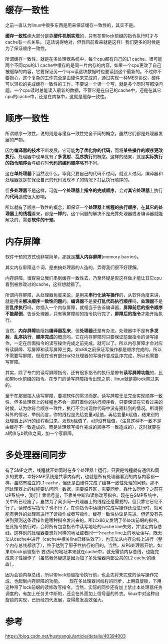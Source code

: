 # 缓存一致性


之前一直认为linux中很多东西是用来保证缓存一致性的，其实不是。

**缓存一致性**绝大部分是靠**硬件机制实现**的，只有在带lock前缀的指令执行时才与cache有一点关系。（这话说得绝对，但我目前看来就是这样）我们更多的时候是为了保证顺序一致性。

所谓缓存一致性，就是在多处理器系统中，每个cpu都有自己的L1 cache。很可能两个不同cpu的L1 cache中缓存的是同一片内存的内容，如果一个cpu更改了自己被缓存的内容，它要保证另一个cpu读这块数据时也要读到这个最新的。不过你不要担心，这个复杂的工作完全是由硬件来完成的，通过实现一种MESI协议，硬件可以轻松的完成缓存一致性的工作。不要说一个读一个写，就是多个同时写都没问题。一个cpu读时总能读入最新的数据，不管它是在自己的cache中，还是在其它cpu的cache中，还是在内存中，这就是缓存一致性。


# 顺序一致性


所谓顺序一致性，说的则是与缓存一致性完全不同的概念，虽然它们都是处理器发展的产物。

因为**编译器的技术**不断发展，它可能**为了优化你的代码**，而将**某些操作的顺序更改执行**。处理器中也早就有了**多发射**、**乱序执行**的概念。这样的结果，就是**实际执行的指令顺序**会与编程时**代码的编码顺序**略有不同。

这在**单处理器**下当然没什么，毕竟只要自己的代码不过问，就没人过问，编译器和处理器就是在保证自己的代码发现不了的情况下打乱执行顺序的。

但**多处理器**不是这样，可能**一个处理器上指令的完成顺序**，会对**其它处理器**上执行的**代码**造成很大影响。

所以就有了顺序一致性的概念，即保证**一个处理器上线程的执行顺序**，在**其它的处理器上的线程**看来，都是**一样**的。这个问题的解决不是光靠处理器或者编译器就能解决的，需要**软件的干预**。


# 内存屏障


软件干预的方式也非常简单，那就是**插入内存屏障**(memory barrier)。

其实内存屏障这个词，是由搞处理器的人造的，弄得我们很不好理解。

内存屏障，很容易让我们串到缓存一致性去，乃至怀疑是否这样做才能让其它cpu看到被修改过的cache，这样想就错了。

所谓内存屏障，从处理器角度来说，是用来**串行化读写操作**的，从软件角度来讲，就是用来**解决顺序一致性问题**的。**编译器**不是要**打乱代码执行顺序**吗，**处理器**不是要**乱序执行**吗，你插入一个内存屏障，就相当于告诉编译器，**屏障前后的指令顺序不能颠倒**，告诉处理器，只有等屏障前的指令执行完了，**屏障后的指令**才能开始执行。

当然，**内存屏障**能阻挡**编译器乱来**，但**处理器**还是有办法。处理器中不是有**多发射**、**乱序执行**、**顺序完成**的概念吗，它在内存屏障时只要保证前面指令的读写操作，一定在后面指令的读写操作完成之前完成，就可以了。所以内存屏障才会对应有读屏障、写屏障和读写屏障三类。如x86之前保证写操作都是顺序完成的，所以不需要写屏障，但现在也有部分ia32处理器的写操作变成乱序完成，所以也需要写屏障。

其实，除了专门的读写屏障指令，还有很多指令的执行是带有**读写屏障功能**的，比如带lock前缀的指令。在专门的读写屏障指令出现之前，linux就是靠lock熬过来的。

至于在那里插入读写屏障，要视软件的需求而定。读写屏障无法完全实现顺序一致性，但多处理器上的线程也不会一直盯着你的执行顺序看，只要保证在它看过来的时候，认为你符合顺序一致性，执行不会出现你代码中没有预料到的情况。所谓预料外的情况，举例而言，你的线程是先给变量a赋值，再给变量b赋值，结果别的处理器上运行的线程看过来，发现b赋值了，a却没有赋值，（注意这种不一致不是由缓存不一致造成的，而是处理器写操作完成的顺序不一致造成的），这时就要在a赋值与b赋值之间，加一个写屏障。


# 多处理器间同步


有了SMP之后，线程就开始同时在多个处理器上运行。只要是线程就有通信和同步的要求。幸好SMP系统是共享内存的，也就是所有处理器看到的内存内容都一样，虽然有独立的L1 cache，但还是由硬件完成了缓存一致性处理的问题。那不同处理器上的线程要访问同一数据，需要临界区，需要同步。靠什么同步？之前在UP系统中，我们上靠信号量，下靠关中断和读修改写指令。现在在SMP系统中，关中断已经废了，虽然为了同步同一处理器上的线程还是需要的，但只靠它已经不行了。读修改写指令？也不行了。在你指令中读操作完成写操作还没进行时，就可能有另外的处理器进行了读操作或者写操作。缓存一致性协议是先进，但还没有先进到预测这条读操作是哪种指令发出来的。所以x86又发明了带lock前缀的指令。在此指令执行时，会将所有包含指令中读写地址的cache line失效，并锁定内存总线。这样别的处理器要想对同样的地址或者同一个cache line上的地址读写，既无法从cache中进行（cache中相关line已经失效了），也无法从内存总线上进行（整个内存总线都锁了），终于达到了原子性执行的目的。当然，从P6处理器开始，如果带lock前缀指令 要访问的地址本来就在cache中，就无需锁内存总线，也能完成原子性操作了（虽然我怀疑这是因为加了多处理器内部公共的L2 cache的缘故）。


因为会锁内存总线，所以带lock前缀指令执行前，也会先将未完成的读写操作完成，也起到内存屏障的功能。
     现在多处理器间线程的同步，上用自旋锁，下用这种带了lock前缀的读修改写指令。当然，实际的同步还有加上禁止本处理器任务调度的，有加上任务关中断的，还会在外面加上信号量的外衣。linux中对这种自旋锁的实现，已历经四代发展，变得愈发高效强大。


# 参考

https://blog.csdn.net/hustyangju/article/details/40394003